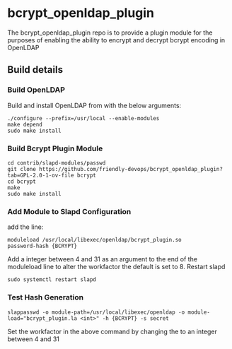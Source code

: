 # bcrypt_openldap_plugin
The bcrypt_openldap_plugin repo is to provide a plugin module for the purposes of enabling the ability to encrypt and decrypt bcrypt encoding in OpenLDAP 

## Build details

### Build OpenLDAP
Build and install OpenLDAP from 
with the below arguments:

    ./configure --prefix=/usr/local --enable-modules
    make depend
    sudo make install

### Build Bcrypt Plugin Module
    cd contrib/slapd-modules/passwd
    git clone https://github.com/friendly-devops/bcrypt_openldap_plugin?tab=GPL-2.0-1-ov-file bcrypt
    cd bcrypt
    make
    sudo make install

### Add Module to Slapd Configuration
add the line:

    moduleload /usr/local/libexec/openldap/bcrypt_plugin.so
    password-hash {BCRYPT}

Add a integer between 4 and 31 as an argument to the end of the moduleload line to alter the workfactor the default is set to 8.
Restart slapd

    sudo systemctl restart slapd

### Test Hash Generation
    slappasswd -o module-path=/usr/local/libexec/openldap -o module-load="bcrypt_plugin.la <int>" -h {BCRYPT} -s secret
Set the workfactor in the above command by changing the <int> to an integer between 4 and 31
